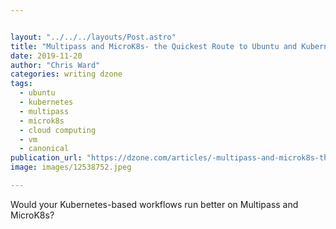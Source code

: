 ```yaml
---


layout: "../../../layouts/Post.astro"
title: "Multipass and MicroK8s- the Quickest Route to Ubuntu and Kubernetes?"
date: 2019-11-20
author: "Chris Ward"
categories: writing dzone
tags: 
  - ubuntu
  - kubernetes
  - multipass
  - microk8s
  - cloud computing
  - vm
  - canonical
publication_url: "https://dzone.com/articles/-multipass-and-microk8s-the-quickest-route-to-ubun"
image: images/12538752.jpeg

---
```

Would your Kubernetes-based workflows run better on Multipass and MicroK8s?

